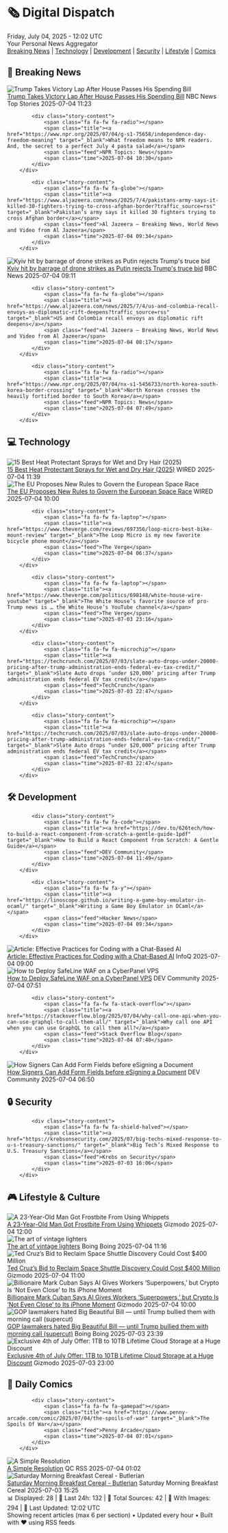 <!-- Processing 54 RSS feeds at 2025-07-04 12:02:14 UTC -->
<!-- Processing: Penny Arcade -->
<!-- Processing: Poorly Drawn Lines -->
<!-- Processing: Dilbert -->
<!-- Processing: Girl Genius -->
<!-- Processing: Dinosaur Comics -->
<!-- Processing: BBC World News -->
<!-- Processing: NPR News -->
<!-- Processing: Reuters World News -->
<!-- Processing: Associated Press Breaking -->
<!-- Processing: NBC News Breaking -->
<!-- Processing: Sky News World -->
<!-- Processing: TechCrunch -->
<!-- Processing: O'Reilly Radar -->
<!-- Processing: WIRED -->
<!-- Processing: Slashdot -->
<!-- Processing: Lobsters Python -->
<!-- Processing: Dev.to -->
<!-- Processing: StackOverflow Blog -->
<!-- Processing: DistroWatch -->
<!-- Processing: Linux.com -->
<!-- Processing: Red Hat Blog -->
<!-- Processing: The Pragmatic Engineer -->
<!-- Processing: Gizmodo -->
<!-- Processing: Boing Boing -->
<!-- Generated 8 new posts out of 24 feeds processed -->
<div class="newspaper-header">
    <h1 class="newspaper-title">🗞️ Digital Dispatch</h1>
    <div class="newspaper-date">Friday, July 04, 2025 - 12:02 UTC</div>
    <div class="newspaper-subtitle">Your Personal News Aggregator</div>
</div>

<div class="newspaper-nav">
    <a href="#breaking">Breaking News</a> |
    <a href="#tech">Technology</a> |
    <a href="#dev">Development</a> |
    <a href="#security">Security</a> |
    <a href="#lifestyle">Lifestyle</a> |
    <a href="#webcomics">Comics</a>
</div>

<div class="news-section breaking-news" id="breaking">
<h2 class="section-header">🚨 Breaking News</h2>
<div class="stories-container">
<div class="story">
            <img src="https://media-cldnry.s-nbcnews.com/image/upload/t_fit_1500w/mpx/2704722219/2025_07/1751628187202_tdy_news_7a_alba_trump_bill_250704_1920x1080-3uocdj.jpg" alt="Trump Takes Victory Lap After House Passes His Spending Bill" class="story-image" loading="lazy" onerror="this.style.display='none'">
            <div class="story-content">
                <span class="fa fa-fw fa-broadcast-tower"></span>
                <span class="title"><a href="https://www.today.com/video/trump-s-massive-spending-bill-clears-house-in-narrow-vote-242704453672" target="_blank">Trump Takes Victory Lap After House Passes His Spending Bill</a></span>
                <span class="feed">NBC News Top Stories</span>
                <span class="time">2025-07-04 11:23</span>
            </div>
        </div>
<div class="story">
            
            <div class="story-content">
                <span class="fa fa-fw fa-radio"></span>
                <span class="title"><a href="https://www.npr.org/2025/07/04/g-s1-75658/independence-day-freedom-meaning" target="_blank">What freedom means to NPR readers. And, the secret to a perfect July 4 pasta salad</a></span>
                <span class="feed">NPR Topics: News</span>
                <span class="time">2025-07-04 10:30</span>
            </div>
        </div>
<div class="story">
            
            <div class="story-content">
                <span class="fa fa-fw fa-globe"></span>
                <span class="title"><a href="https://www.aljazeera.com/news/2025/7/4/pakistans-army-says-it-killed-30-fighters-trying-to-cross-afghan-border?traffic_source=rss" target="_blank">Pakistan’s army says it killed 30 fighters trying to cross Afghan border</a></span>
                <span class="feed">Al Jazeera – Breaking News, World News and Video from Al Jazeera</span>
                <span class="time">2025-07-04 09:34</span>
            </div>
        </div>
<div class="story">
            <img src="https://ichef.bbci.co.uk/ace/standard/240/cpsprodpb/b3cd/live/03570000-58ba-11f0-9267-3d10d9c5c6de.jpg" alt="Kyiv hit by barrage of drone strikes as Putin rejects Trump&#x27;s truce bid" class="story-image" loading="lazy" onerror="this.style.display='none'">
            <div class="story-content">
                <span class="fa fa-fw fa-earth-americas"></span>
                <span class="title"><a href="https://www.bbc.com/news/articles/cx2g3qvz0pvo" target="_blank">Kyiv hit by barrage of drone strikes as Putin rejects Trump&#x27;s truce bid</a></span>
                <span class="feed">BBC News</span>
                <span class="time">2025-07-04 09:11</span>
            </div>
        </div>
<div class="story">
            
            <div class="story-content">
                <span class="fa fa-fw fa-globe"></span>
                <span class="title"><a href="https://www.aljazeera.com/news/2025/7/4/us-and-colombia-recall-envoys-as-diplomatic-rift-deepens?traffic_source=rss" target="_blank">US and Colombia recall envoys as diplomatic rift deepens</a></span>
                <span class="feed">Al Jazeera – Breaking News, World News and Video from Al Jazeera</span>
                <span class="time">2025-07-04 08:17</span>
            </div>
        </div>
<div class="story">
            
            <div class="story-content">
                <span class="fa fa-fw fa-radio"></span>
                <span class="title"><a href="https://www.npr.org/2025/07/04/nx-s1-5456733/north-korea-south-korea-border-crossing" target="_blank">North Korean crosses the heavily fortified border to South Korea</a></span>
                <span class="feed">NPR Topics: News</span>
                <span class="time">2025-07-04 07:49</span>
            </div>
        </div>
</div>
</div>
<div class="news-section tech-news" id="tech">
<h2 class="section-header">💻 Technology</h2>
<div class="stories-container">
<div class="story">
            <img src="https://media.wired.com/photos/68671d42a81e0ca3e81e8ddc/master/pass/Heat%20Protectors.png" alt="15 Best Heat Protectant Sprays for Wet and Dry Hair (2025)" class="story-image" loading="lazy" onerror="this.style.display='none'">
            <div class="story-content">
                <span class="fa fa-fw fa-bolt"></span>
                <span class="title"><a href="https://www.wired.com/gallery/the-best-heat-protectants-for-hair/" target="_blank">15 Best Heat Protectant Sprays for Wet and Dry Hair (2025)</a></span>
                <span class="feed">WIRED</span>
                <span class="time">2025-07-04 11:39</span>
            </div>
        </div>
<div class="story">
            <img src="https://media.wired.com/photos/685ecaa1332997ce2f04fd68/master/pass/Ley%20del%20Espacio%20de%20Europa%201340129228.jpg" alt="The EU Proposes New Rules to Govern the European Space Race" class="story-image" loading="lazy" onerror="this.style.display='none'">
            <div class="story-content">
                <span class="fa fa-fw fa-bolt"></span>
                <span class="title"><a href="https://www.wired.com/story/europe-prepares-for-the-space-race-with-a-new-legal-and-financial-framework/" target="_blank">The EU Proposes New Rules to Govern the European Space Race</a></span>
                <span class="feed">WIRED</span>
                <span class="time">2025-07-04 10:00</span>
            </div>
        </div>
<div class="story">
            
            <div class="story-content">
                <span class="fa fa-fw fa-laptop"></span>
                <span class="title"><a href="https://www.theverge.com/reviews/697356/loop-micro-best-bike-mount-review" target="_blank">The Loop Micro is my new favorite bicycle phone mount</a></span>
                <span class="feed">The Verge</span>
                <span class="time">2025-07-04 06:37</span>
            </div>
        </div>
<div class="story">
            
            <div class="story-content">
                <span class="fa fa-fw fa-laptop"></span>
                <span class="title"><a href="https://www.theverge.com/politics/698148/white-house-wire-youtube" target="_blank">The White House’s favorite source of pro-Trump news is … the White House’s YouTube channel</a></span>
                <span class="feed">The Verge</span>
                <span class="time">2025-07-03 23:16</span>
            </div>
        </div>
<div class="story">
            
            <div class="story-content">
                <span class="fa fa-fw fa-microchip"></span>
                <span class="title"><a href="https://techcrunch.com/2025/07/03/slate-auto-drops-under-20000-pricing-after-trump-administration-ends-federal-ev-tax-credit/" target="_blank">Slate Auto drops ‘under $20,000’ pricing after Trump administration ends federal EV tax credit</a></span>
                <span class="feed">TechCrunch</span>
                <span class="time">2025-07-03 22:47</span>
            </div>
        </div>
<div class="story">
            
            <div class="story-content">
                <span class="fa fa-fw fa-microchip"></span>
                <span class="title"><a href="https://techcrunch.com/2025/07/03/slate-auto-drops-under-20000-pricing-after-trump-administration-ends-federal-ev-tax-credit/" target="_blank">Slate Auto drops “under $20,000” pricing after Trump administration ends federal EV tax credit</a></span>
                <span class="feed">TechCrunch</span>
                <span class="time">2025-07-03 22:47</span>
            </div>
        </div>
</div>
</div>
<div class="news-section dev-news" id="dev">
<h2 class="section-header">🛠️ Development</h2>
<div class="stories-container">
<div class="story">
            
            <div class="story-content">
                <span class="fa fa-fw fa-code"></span>
                <span class="title"><a href="https://dev.to/626tech/how-to-build-a-react-component-from-scratch-a-gentle-guide-1pdf" target="_blank">How to Build a React Component from Scratch: A Gentle Guide</a></span>
                <span class="feed">DEV Community</span>
                <span class="time">2025-07-04 11:49</span>
            </div>
        </div>
<div class="story">
            
            <div class="story-content">
                <span class="fa fa-fw fa-y"></span>
                <span class="title"><a href="https://linoscope.github.io/writing-a-game-boy-emulator-in-ocaml/" target="_blank">Writing a Game Boy Emulator in OCaml</a></span>
                <span class="feed">Hacker News</span>
                <span class="time">2025-07-04 09:34</span>
            </div>
        </div>
<div class="story">
            <img src="https://res.infoq.com/articles/effective-practices-ai-chat-based-coding/en/headerimage/effective-practices-ai-chat-based-coding-header-1751458791140.jpg" alt="Article: Effective Practices for Coding with a Chat-Based AI" class="story-image" loading="lazy" onerror="this.style.display='none'">
            <div class="story-content">
                <span class="fa fa-fw fa-info-circle"></span>
                <span class="title"><a href="https://www.infoq.com/articles/effective-practices-ai-chat-based-coding/?utm_campaign=infoq_content&utm_source=infoq&utm_medium=feed&utm_term=global" target="_blank">Article: Effective Practices for Coding with a Chat-Based AI</a></span>
                <span class="feed">InfoQ</span>
                <span class="time">2025-07-04 09:00</span>
            </div>
        </div>
<div class="story">
            <img src="https://media2.dev.to/dynamic/image/width=800%2Cheight=%2Cfit=scale-down%2Cgravity=auto%2Cformat=auto/https%3A%2F%2Fdev-to-uploads.s3.amazonaws.com%2Fuploads%2Farticles%2Frjvwk9sunqw54zf0wjjs.png" alt="How to Deploy SafeLine WAF on a CyberPanel VPS" class="story-image" loading="lazy" onerror="this.style.display='none'">
            <div class="story-content">
                <span class="fa fa-fw fa-code"></span>
                <span class="title"><a href="https://dev.to/carrie_luo1/how-to-deploy-safeline-waf-on-a-cyberpanel-vps-ina" target="_blank">How to Deploy SafeLine WAF on a CyberPanel VPS</a></span>
                <span class="feed">DEV Community</span>
                <span class="time">2025-07-04 07:51</span>
            </div>
        </div>
<div class="story">
            
            <div class="story-content">
                <span class="fa fa-fw fa-stack-overflow"></span>
                <span class="title"><a href="https://stackoverflow.blog/2025/07/04/why-call-one-api-when-you-can-use-graphql-to-call-them-all/" target="_blank">Why call one API when you can use GraphQL to call them all?</a></span>
                <span class="feed">Stack Overflow Blog</span>
                <span class="time">2025-07-04 07:40</span>
            </div>
        </div>
<div class="story">
            <img src="https://media2.dev.to/dynamic/image/width=800%2Cheight=%2Cfit=scale-down%2Cgravity=auto%2Cformat=auto/https%3A%2F%2Fwebsite-static.boldsign.com%2F2024%2F02%2F39f4b02d-create-a-document.png" alt="How Signers Can Add Form Fields before eSigning a Document" class="story-image" loading="lazy" onerror="this.style.display='none'">
            <div class="story-content">
                <span class="fa fa-fw fa-code"></span>
                <span class="title"><a href="https://dev.to/boldsign/how-signers-can-add-form-fields-before-esigning-a-document-3c9g" target="_blank">How Signers Can Add Form Fields before eSigning a Document</a></span>
                <span class="feed">DEV Community</span>
                <span class="time">2025-07-04 06:50</span>
            </div>
        </div>
</div>
</div>
<div class="news-section security-news" id="security">
<h2 class="section-header">🔒 Security</h2>
<div class="stories-container">
<div class="story">
            
            <div class="story-content">
                <span class="fa fa-fw fa-shield-halved"></span>
                <span class="title"><a href="https://krebsonsecurity.com/2025/07/big-techs-mixed-response-to-u-s-treasury-sanctions/" target="_blank">Big Tech’s Mixed Response to U.S. Treasury Sanctions</a></span>
                <span class="feed">Krebs on Security</span>
                <span class="time">2025-07-03 16:06</span>
            </div>
        </div>
</div>
</div>
<div class="news-section lifestyle-news" id="lifestyle">
<h2 class="section-header">🎮 Lifestyle & Culture</h2>
<div class="stories-container">
<div class="story">
            <img src="https://gizmodo.com/app/uploads/2025/07/laughing-gas-1.jpg" alt="A 23-Year-Old Man Got Frostbite From Using Whippets" class="story-image" loading="lazy" onerror="this.style.display='none'">
            <div class="story-content">
                <span class="fa fa-fw fa-computer"></span>
                <span class="title"><a href="https://gizmodo.com/a-23-year-old-man-got-frostbite-from-using-whippets-2000623899" target="_blank">A 23-Year-Old Man Got Frostbite From Using Whippets</a></span>
                <span class="feed">Gizmodo</span>
                <span class="time">2025-07-04 12:00</span>
            </div>
        </div>
<div class="story">
            <img src="https://i0.wp.com/boingboing.net/wp-content/uploads/2020/07/wwi-bullet-lighter-01-scaled.jpg?fit=2560%2C1385&amp;quality=60&amp;ssl=1" alt="The art of vintage lighters" class="story-image" loading="lazy" onerror="this.style.display='none'">
            <div class="story-content">
                <span class="fa fa-fw fa-arrow-right"></span>
                <span class="title"><a href="https://boingboing.net/2025/07/04/the-art-of-vintage-lighters.html" target="_blank">The art of vintage lighters</a></span>
                <span class="feed">Boing Boing</span>
                <span class="time">2025-07-04 11:16</span>
            </div>
        </div>
<div class="story">
            <img src="https://gizmodo.com/app/uploads/2025/07/discovery-rollout-7-trucked-overland-to-edwards-oct-1983.jpg" alt="Ted Cruz’s Bid to Reclaim Space Shuttle Discovery Could Cost $400 Million" class="story-image" loading="lazy" onerror="this.style.display='none'">
            <div class="story-content">
                <span class="fa fa-fw fa-computer"></span>
                <span class="title"><a href="https://gizmodo.com/ted-cruzs-bid-to-reclaim-space-shuttle-discovery-could-cost-400-million-2000623809" target="_blank">Ted Cruz’s Bid to Reclaim Space Shuttle Discovery Could Cost $400 Million</a></span>
                <span class="feed">Gizmodo</span>
                <span class="time">2025-07-04 11:00</span>
            </div>
        </div>
<div class="story">
            <img src="https://gizmodo.com/app/uploads/2025/01/Mark-Cuban-at-the-2024-NBA-Playoffs.jpg" alt="Billionaire Mark Cuban Says AI Gives Workers ‘Superpowers,’ but Crypto Is ‘Not Even Close’ to Its iPhone Moment" class="story-image" loading="lazy" onerror="this.style.display='none'">
            <div class="story-content">
                <span class="fa fa-fw fa-computer"></span>
                <span class="title"><a href="https://gizmodo.com/billionaire-mark-cuban-says-ai-gives-workers-superpowers-but-crypto-is-not-even-close-to-its-iphone-moment-2000623749" target="_blank">Billionaire Mark Cuban Says AI Gives Workers ‘Superpowers,’ but Crypto Is ‘Not Even Close’ to Its iPhone Moment</a></span>
                <span class="feed">Gizmodo</span>
                <span class="time">2025-07-04 10:00</span>
            </div>
        </div>
<div class="story">
            <img src="https://i0.wp.com/boingboing.net/wp-content/uploads/2024/02/Emperor-Trump-1.webp?fit=1500%2C1000&amp;quality=55&amp;ssl=1" alt="GOP lawmakers hated Big Beautiful Bill — until Trump bullied them with morning call (supercut)" class="story-image" loading="lazy" onerror="this.style.display='none'">
            <div class="story-content">
                <span class="fa fa-fw fa-arrow-right"></span>
                <span class="title"><a href="https://boingboing.net/2025/07/03/gop-lawmakers-hated-big-beautiful-bill-until-trump-bullied-them-with-morning-call-supercut.html" target="_blank">GOP lawmakers hated Big Beautiful Bill — until Trump bullied them with morning call (supercut)</a></span>
                <span class="feed">Boing Boing</span>
                <span class="time">2025-07-03 23:39</span>
            </div>
        </div>
<div class="story">
            <img src="https://gizmodo.com/app/uploads/2025/07/pCloud-Storage-Encryption-Sale.jpg" alt="Exclusive 4th of July Offer: 1TB to 10TB Lifetime Cloud Storage at a Huge Discount" class="story-image" loading="lazy" onerror="this.style.display='none'">
            <div class="story-content">
                <span class="fa fa-fw fa-computer"></span>
                <span class="title"><a href="https://gizmodo.com/exclusive-4th-of-july-offer-1tb-to-10tb-lifetime-cloud-storage-at-a-huge-discount-2000622831" target="_blank">Exclusive 4th of July Offer: 1TB to 10TB Lifetime Cloud Storage at a Huge Discount</a></span>
                <span class="feed">Gizmodo</span>
                <span class="time">2025-07-03 23:00</span>
            </div>
        </div>
</div>
</div>
<div class="news-section webcomics-section" id="webcomics">
<h2 class="section-header">🎨 Daily Comics</h2>
<div class="stories-container">
<div class="story">
            
            <div class="story-content">
                <span class="fa fa-fw fa-gamepad"></span>
                <span class="title"><a href="https://www.penny-arcade.com/comic/2025/07/04/the-spoils-of-war" target="_blank">The Spoils Of War</a></span>
                <span class="feed">Penny Arcade</span>
                <span class="time">2025-07-04 07:01</span>
            </div>
        </div>
<div class="story">
            <img src="http://www.questionablecontent.net/comics/5606.png" alt="A Simple Resolution" class="story-image" loading="lazy" onerror="this.style.display='none'">
            <div class="story-content">
                <span class="fa fa-fw fa-music"></span>
                <span class="title"><a href="http://questionablecontent.net/view.php?comic=5606" target="_blank">A Simple Resolution</a></span>
                <span class="feed">QC RSS</span>
                <span class="time">2025-07-04 01:02</span>
            </div>
        </div>
<div class="story">
            <img src="https://www.smbc-comics.com/comics/1750828267-20250703.png" alt="Saturday Morning Breakfast Cereal - Butlerian" class="story-image" loading="lazy" onerror="this.style.display='none'">
            <div class="story-content">
                <span class="fa fa-fw fa-smile"></span>
                <span class="title"><a href="https://www.smbc-comics.com/comic/butlerian" target="_blank">Saturday Morning Breakfast Cereal - Butlerian</a></span>
                <span class="feed">Saturday Morning Breakfast Cereal</span>
                <span class="time">2025-07-03 15:25</span>
            </div>
        </div>
</div>
</div>

<div class="newspaper-footer">
    <div class="stats">
        📊 Displayed: 28 | 📅 Last 24h: 132 | 📡 Total Sources: 42 | 📸 With Images: 294 |
        🔄 Last Updated: 12:02 UTC
    </div>
    <div class="footer-note">
        Showing recent articles (max 6 per section) • Updated every hour • Built with ❤️ using RSS feeds
    </div>
</div>

